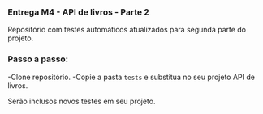 ### Entrega M4 - API de livros - Parte 2

Repositório com testes automáticos atualizados para segunda parte do projeto.

### Passo a passo:

-Clone repositório.
-Copie a pasta `tests` e substitua no seu projeto API de livros.

Serão inclusos novos testes em seu projeto.
